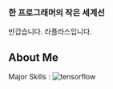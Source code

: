 ### 한 프로그래머의 작은 세계선
반갑습니다. 라플라스입니다.

<!--![Github Stats](https://github-readme-stats.vercel.app/api?username=zhjlee11&theme=buefy&show_icons=true)-->
<!--[![Top Langs](https://github-readme-stats.vercel.app/api/top-langs/?username=zhjlee11&layout=compact&theme=buefy)](https://github.com/anuraghazra/github-readme-stats)-->

## About Me
Major Skills : ![tensorflow](http://img.shields.io/badge/-Tensorflow-E34F26?style=flat-square&logo=tensorflow5&logoColor=white)

